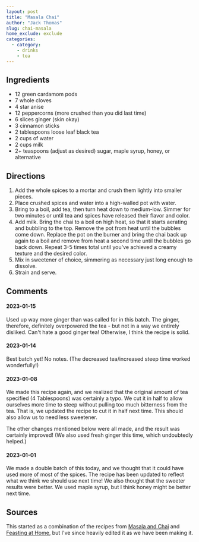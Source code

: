 ```yaml
---
layout: post
title: "Masala Chai"
author: "Jack Thomas"
slug: chai-masala
home_exclude: exclude
categories:
  - category:
    - drinks
    - tea
---
```


## Ingredients

- 12 green cardamom pods
- 7 whole cloves
- 4 star anise
- 12 peppercorns (more crushed than you did last time)
- 6 slices ginger (skin okay)
- 3 cinnamon sticks
- 2 tablespoons loose leaf black tea
- 2 cups of water
- 2 cups milk
- 2+ teaspoons (adjust as desired) sugar, maple syrup, honey, or alternative

## Directions

1. Add the whole spices to a mortar and crush them lightly into smaller pieces.
2. Place crushed spices and water into a high-walled pot with water.
3. Bring to a boil, add tea, then turn heat down to medium-low. Simmer for two minutes or until tea and spices have released their flavor and color.
4. Add milk. Bring the chai to a boil on high heat, so that it starts aerating and bubbling to the top. Remove the pot from heat until the bubbles come down. Replace the pot on the burner and bring the chai back up again to a boil and remove from heat a second time until the bubbles go back down. Repeat 3-5 times total until you've achieved a creamy texture and the desired color.
5. Mix in sweetener of choice, simmering as necessary just long enough to dissolve.
6. Strain and serve.

## Comments

#### 2023-01-15

Used up way more ginger than was called for in this batch. The ginger, therefore, definitely overpowered the tea - but not in a way we entirely disliked. Can't hate a good ginger tea! Otherwise, I think the recipe is solid.

#### 2023-01-14

Best batch yet! No notes. (The decreased tea/increased steep time worked wonderfully!)

#### 2023-01-08

We made this recipe again, and we realized that the original amount of tea specified (4 Tablespoons) was certainly a typo. We cut it in half to allow ourselves more time to steep without pulling too much bitterness from the tea. That is, we updated the recipe to cut it in half next time. This should also allow us to need less sweetener.

The other changes mentioned below were all made, and the result was certainly improved! (We also used fresh ginger this time, which undoubtedly helped.)

#### 2023-01-01

We made a double batch of this today, and we thought that it could have used more of most of the spices. The recipe has been updated to reflect what we think we should use next time! We also thought that the sweeter results were better. We used maple syrup, but I think honey might be better next time.

## Sources

This started as a combination of the recipes from [Masala and Chai](https://masalaandchai.com/masala-chai/) and [Feasting at Home](https://www.feastingathome.com/authentic-masala-chai-recipe/), but I've since heavily edited it as we have been making it.

